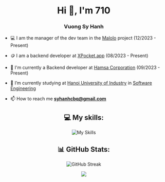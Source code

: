 <h1 align="center">Hi 👋, I'm 710</h1>
<h3 align="center">Vuong Sy Hanh</h3>

- 💻 I am the manager of the dev team in the [Malolo](https://malolo.io/) project (12/2023 - Present)

- 🪙 I am a backend developer at [XPocket.app](https://xpocket.app/) (08/2023 - Present)

- 🦾 I'm currently a Backend developer at [Hamsa Corporation](https://hamsa.co/) (09/2023 - Present)

- 🔭 I’m currently studying at [Hanoi University of Industry](https://www.haui.edu.vn/en) in [Software Engineering](https://fit.haui.edu.vn/en)

- 📫 How to reach me **syhanhcbq@gmail.com**

<div align="center">

## 💻 My skills:

![My Skills](https://skillicons.dev/icons?i=nodejs,js,ts,java,docker,postman,git,mongo,express,nest,mysql,graphql,vscode,md,supabase,bots,gcp,postgres,prisma,kafka,nginx,redis)

## 📊 GitHub Stats:

![GitHub Streak](http://github-profile-summary-cards.vercel.app/api/cards/profile-details?username=710x&theme=ayu_mirage)

![](https://github-profile-summary-cards.vercel.app/api/cards/most-commit-language?username=710x&theme=ayu_mirage&exclude=EJS)

</div>
